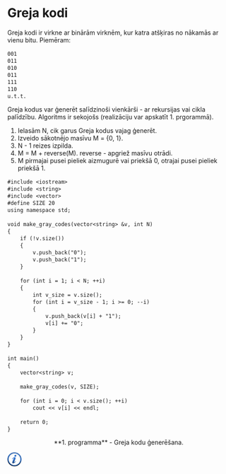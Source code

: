 # Greja kodi

Greja kodi ir virkne ar binārām virknēm, kur katra atšķiras no nākamās ar vienu bitu. Piemēram:

```
001
011
010
011
111
110
u.t.t.
```

Greja kodus var ģenerēt salīdzinoši vienkārši - ar rekursijas vai cikla palīdzību. Algoritms ir sekojošs (realizāciju var apskatīt 1. prgorammā).

1. Ielasām N, cik garus Greja kodus vajag ģenerēt.
1. Izveido sākotnējo masīvu M = {0, 1}.
1. N - 1 reizes izpilda.
1. M = M + reverse(M). reverse - apgriež masīvu otrādi.
1. M pirmajai pusei pieliek aizmugurē vai priekšā 0, otrajai pusei pieliek priekšā 1.


```
#include <iostream>
#include <string>
#include <vector>
#define SIZE 20
using namespace std;

void make_gray_codes(vector<string> &v, int N)
{
    if (!v.size())
    {
        v.push_back("0");
        v.push_back("1");
    }

    for (int i = 1; i < N; ++i)
    {
        int v_size = v.size();
        for (int i = v_size - 1; i >= 0; --i)
        {
            v.push_back(v[i] + "1");
            v[i] += "0";
        }
    }
}

int main()
{
    vector<string> v;

    make_gray_codes(v, SIZE);

    for (int i = 0; i < v.size(); ++i)
        cout << v[i] << endl;

    return 0;
}
```

<center>
**1. programma** - Greja kodu ģenerēšana.
</center>

<a href="http://en.wikipedia.org/wiki/Gray_code" target="_blank">![Vairāk informācija](/media/theory/information.png)</a>
